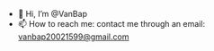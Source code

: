 - 👋 Hi, I’m @VanBap
- 📫 How to reach me: contact me through an email: vanbap20021599@gmail.com

<!---
VanBap/VanBap is a ✨ special ✨ repository because its `README.md` (this file) appears on your GitHub profile.
You can click the Preview link to take a look at your changes.
--->
